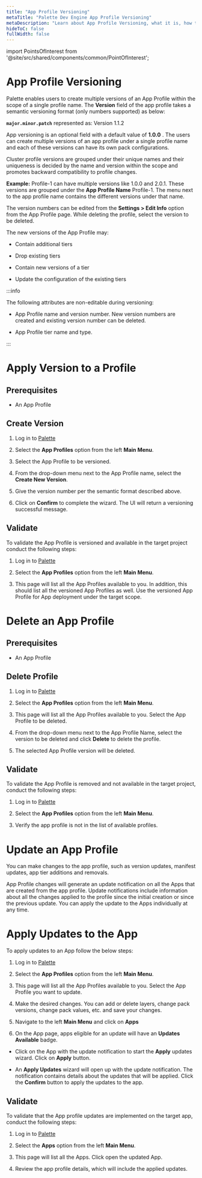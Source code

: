 ```yaml
---
title: "App Profile Versioning"
metaTitle: "Palette Dev Engine App Profile Versioning"
metaDescription: "Learn about App Profile Versioning, what it is, how to create a version, and how to manage a version."
hideToC: false
fullWidth: false
---
```





import PointsOfInterest from '@site/src/shared/components/common/PointOfInterest';




# App Profile Versioning

Palette enables users to create multiple versions of an App Profile within the scope of a single profile name. The **Version** field of the app profile takes a semantic versioning format (only numbers supported) as below: 

  **`major.minor.patch`** represented as: Version 1.1.2
         
App versioning is an optional field with a default value of **1.0.0** . The users can create multiple versions of an app profile under a single profile name and each of these versions can have its own pack configurations.
 
Cluster profile versions are grouped under their unique names and their uniqueness is decided by the name and version within the scope and promotes backward compatibility to profile changes.

 **Example:** Profile-1 can have multiple versions like 1.0.0 and 2.0.1. These versions are grouped under the **App Profile Name** Profile-1. The menu next to the app profile name contains the different versions under that name.
          
 The version numbers can be edited from the **Settings > Edit Info**  option from the App Profile page. While deleting the profile, select the version to be deleted.

The new versions of the App Profile may:

* Contain additional tiers

* Drop existing tiers

* Contain new versions of a tier

* Update the configuration of the existing tiers

:::info

The following attributes are non-editable during versioning:

* App Profile name and version number. New version numbers are created and existing version number can be deleted.

* App Profile tier name and type.
 
:::


# Apply Version to a Profile


## Prerequisites 

- An App Profile

## Create Version

1. Log in to [Palette](/devx#quickstartwithpaletteappmode)


2. Select the **App Profiles** option from the left **Main Menu**.


3. Select the App Profile to be versioned.


4. From the drop-down menu next to the App Profile name, select the **Create New Version**.


5.  Give the version number per the semantic format described above.


6.  Click on **Confirm** to complete the wizard. The UI will return a versioning successful message.

## Validate

To validate the App Profile is versioned and available in the target project conduct the following steps:

1. Log in to [Palette](/devx#quickstartwithpaletteappmode)


2. Select the **App Profiles** option from the left **Main Menu**.     


3. This page will list all the App Profiles available to you. In addition, this should list all the versioned App Profiles as well. Use the versioned App Profile for App deployment under the target scope.

# Delete an App Profile

## Prerequisites 

- An App Profile

## Delete Profile

1. Log in to [Palette](/devx#quickstartwithpaletteappmode)


2. Select the **App Profiles** option from the left **Main Menu**.


3. This page will list all the App Profiles available to you. Select the App Profile to be deleted.


4. From the drop-down menu next to the App Profile Name, select the version to be deleted and click **Delete** to delete the profile.


5. The selected App Profile version will be deleted. 

## Validate


To validate the App Profile is removed and not available in the target project, conduct the following steps:

1. Log in to [Palette](/devx#quickstartwithpaletteappmode)


2. Select the **App Profiles** option from the left **Main Menu**.   


3. Verify the app profile is not in the list of available profiles.


# Update an App Profile

You can make changes to the app profile, such as version updates, manifest updates, app tier additions and removals.

App Profile changes will generate an update notification on all the Apps that are created from  the app profile. Update notifications include information about all the changes applied to the profile since the initial creation or since the previous update. You can apply the update to the Apps individually at any time.

# Apply Updates to the App

To apply updates to an App follow the below steps:

1. Log in to [Palette](/devx#quickstartwithpaletteappmode)


2. Select the **App Profiles** option from the left **Main Menu**.


3. This page will list all the App Profiles available to you. Select the App Profile you want to update.


4. Make the desired changes. You can add or delete layers, change pack versions, change pack values, etc. and save your changes.

5. Navigate to the left **Main Menu** and click on **Apps**


5. On the App page, apps eligible for an update will have an **Updates Available** badge.


* Click on the App with the update notification to start the **Apply** updates wizard. Click on **Apply** button.


* An **Apply Updates** wizard will open up with the update notification. The notification contains details about the updates that will be applied. Click the **Confirm** button to apply the updates to the app.

## Validate

To validate that the App profile updates are implemented on the target app, conduct the following steps:

1. Log in to [Palette](/devx#quickstartwithpaletteappmode)


2. Select the **Apps** option from the left **Main Menu**.


3. This page will list all the Apps. Click open the updated App.


4.  Review the app profile details, which will include the applied updates.
